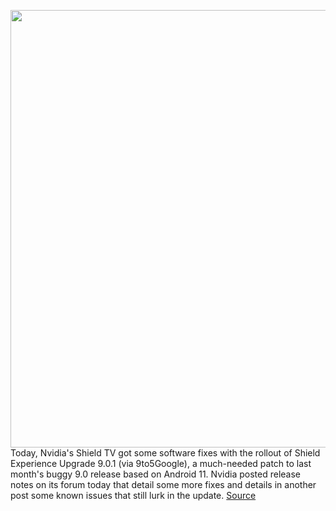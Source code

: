 <img src='https://cdn.vox-cdn.com/thumbor/nkxYhros_Q46xJW41XJCOM5mAqQ=/0x0:2040x1360/1200x800/filters:focal(857x517:1183x843)/cdn.vox-cdn.com/uploads/chorus_image/image/70513709/DSCF4370.0.jpg' width='700px' /><br/>
Today, Nvidia's Shield TV got some software fixes with the rollout of Shield Experience Upgrade 9.0.1 (via 9to5Google), a much-needed patch to last month's buggy 9.0 release based on Android 11. Nvidia posted release notes on its forum today that detail some more fixes and details in another post some known issues that still lurk in the update.
<a href='https://www.theverge.com/2022/2/15/22934964/nvidia-shield-tv-experience-9-0-1-plex-storage'> Source <a/>